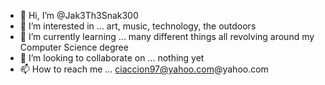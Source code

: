 - 👋 Hi, I’m @Jak3Th3Snak300
- 👀 I’m interested in ... art, music, technology, the outdoors
- 🌱 I’m currently learning ... many different things all revolving around my Computer Science degree
- 💞️ I’m looking to collaborate on ... nothing yet
- 📫 How to reach me ... ciaccion97@yahoo.com@yahoo.com

<!---
Jak3Th3Snak300/Jak3Th3Snak300 is a ✨ special ✨ repository because its `README.md` (this file) appears on your GitHub profile.
You can click the Preview link to take a look at your changes.
--->
